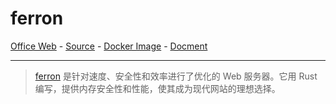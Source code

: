 # ferron

[Office Web][1] - [Source][2] - [Docker Image][3] - [Docment][4]

---

> [ferron][1] 是针对速度、安全性和效率进行了优化的 Web 服务器。它用 Rust 编写，提供内存安全性和性能，使其成为现代网站的理想选择。

[1]:https://www.ferronweb.org/
[2]:https://github.com/ferronweb/ferron
[3]:https://hub.docker.com/r/ferronserver/ferron
[4]:https://www.ferronweb.org/docs/